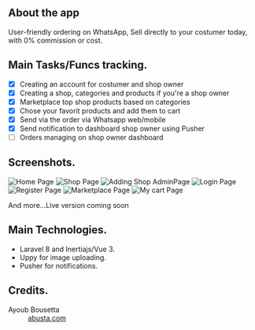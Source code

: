 
## About the app

User-friendly ordering on WhatsApp, Sell directly to your costumer today, with 0% commission or cost.

## Main Tasks/Funcs tracking.

- [x] Creating an account for costumer and shop owner
- [x] Creating a shop, categories and products if you're a shop owner
- [x] Marketplace top shop products based on categories
- [x] Chose your favorit products and add them to cart
- [x] Send via the order via Whatsapp web/mobile
- [x] Send notification to dashboard shop owner using Pusher
- [ ] Orders managing on shop owner dashboard 

## Screenshots.

![Home Page](https://i.imgur.com/XqvOdYk.png)
![Shop Page](https://i.imgur.com/mx2qCGO.png)
![Adding Shop AdminPage](https://i.imgur.com/3bjnqWL.png)
![Login Page](https://i.imgur.com/7KCsKDE.png)
![Register Page](https://i.imgur.com/xaIvJJJ.png)
![Marketplace Page](https://i.imgur.com/9B86zHu.png)
![My cart Page](https://i.imgur.com/jEC4eFG.png)


And more...Live version coming soon

## Main Technologies.

* Laravel 8 and Inertiajs/Vue 3. 
* Uppy for image uploading. 
* Pusher for notifications. 

## Credits.

<dl>
  <dt>Ayoub Bousetta</dt>
  <dd><a href="https://abusta.com">abusta.com</a></dd>

</dl>
